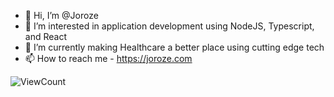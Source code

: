 - 👋 Hi, I’m @Joroze
- 👀 I’m interested in application development using NodeJS, Typescript, and React
- 🌱 I’m currently making Healthcare a better place using cutting edge tech
- 📫 How to reach me - https://joroze.com

![ViewCount](https://views.whatilearened.today/views/github/Joroze/views.svg)


<!---
Joroze/Joroze is a ✨ special ✨ repository because its `README.md` (this file) appears on your GitHub profile.
You can click the Preview link to take a look at your changes.
--->
